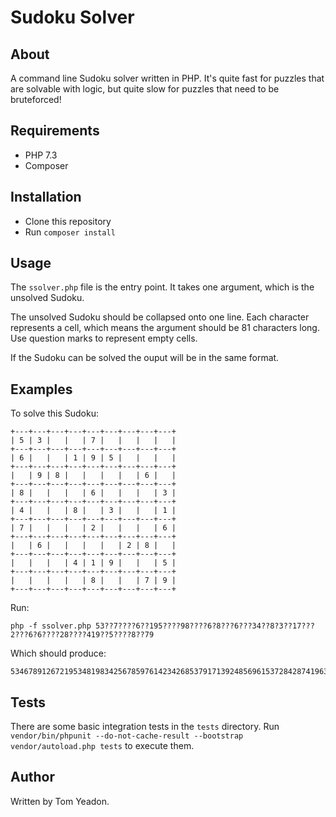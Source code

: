 # Sudoku Solver

## About

A command line Sudoku solver written in PHP. It's quite fast for puzzles that are solvable with logic, but quite slow for puzzles that need to be bruteforced!

## Requirements

* PHP 7.3
* Composer

## Installation

* Clone this repository
* Run `composer install`

## Usage

The `ssolver.php` file is the entry point. It takes one argument, which is the unsolved Sudoku.

The unsolved Sudoku should be collapsed onto one line. Each character represents a cell, which means the argument should be 81 characters long. Use question marks to represent empty cells.
	
If the Sudoku can be solved the ouput will be in the same format.

## Examples

To solve this Sudoku:

	+---+---+---+---+---+---+---+---+---+
	| 5 | 3 |   |   | 7 |   |   |   |   |
	+---+---+---+---+---+---+---+---+---+
	| 6 |   |   | 1 | 9 | 5 |   |   |   |
	+---+---+---+---+---+---+---+---+---+
	|   | 9 | 8 |   |   |   |   | 6 |   |
	+---+---+---+---+---+---+---+---+---+
	| 8 |   |   |   | 6 |   |   |   | 3 |
	+---+---+---+---+---+---+---+---+---+
	| 4 |   |   | 8 |   | 3 |   |   | 1 |
	+---+---+---+---+---+---+---+---+---+
	| 7 |   |   |   | 2 |   |   |   | 6 |
	+---+---+---+---+---+---+---+---+---+
	|   | 6 |   |   |   |   | 2 | 8 |   |
	+---+---+---+---+---+---+---+---+---+
	|   |   |   | 4 | 1 | 9 |   |   | 5 |
	+---+---+---+---+---+---+---+---+---+
	|   |   |   |   | 8 |   |   | 7 | 9 |
	+---+---+---+---+---+---+---+---+---+
	
Run:

	php -f ssolver.php 53??7????6??195????98????6?8???6???34??8?3??17???2???6?6????28????419??5????8??79

Which should produce:

	534678912672195348198342567859761423426853791713924856961537284287419635345286179

## Tests

There are some basic integration tests in the `tests` directory. Run `vendor/bin/phpunit --do-not-cache-result --bootstrap vendor/autoload.php tests` to execute them.

## Author

Written by Tom Yeadon.